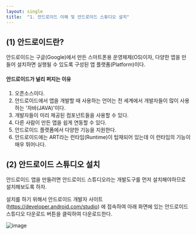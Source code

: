 ```yaml
---
layout: single
title:  "1. 안드로이드 이해 및 안드로이드 스튜디오 설치"
---
```




## (1) 안드로이드란?

안드로이드는  구글(Google)에서 만든 스마트폰용 운영체제(OS)이자, 다양한 앱을 만들어 설치하면 실행될 수 있도록 구성된 앱 플랫폼(Platform)이다.

#### 안드로이드가 널리 퍼지는 이유 

1. 오픈소스이다.
2. 안드로이드에서 앱을 개발할 때 사용하는 언어는 전 세계에서 개발자들이 많이 사용하는 '자바(JAVA)'이다.
3. 개발자들이 미리 제공된 컴포넌트들을 사용할 수 있다.
4. 다른 사람이 만든 앱을 쉽게 연동할 수 있다.
5. 안드로이드 플랫폼에서 다양한 기능을 지원한다.
6. 안드로이드에는 ART라는 런타임(Runtime)이 탑재되어 있는데 이 런타임의 기능이 매우 뛰어나다.

## (2) 안드로이드 스튜디오 설치

안드로이드 앱을 만들려면 안드로이드 스튜디오라는 개발도구를 먼저 설치해야하므로 설치해보도록 하자.

설치를 하기 위해서 안드로이드 개발자 사이트(https://developer.android.com/studio) 에 접속하여 아래 화면에 있는 안드로이드 스튜디오 다운로드 버튼을 클릭하여 다운로드한다.

![image](https://user-images.githubusercontent.com/73388615/134800384-ecc13e84-06ed-44c2-b9d2-865c120c8d53.png)
